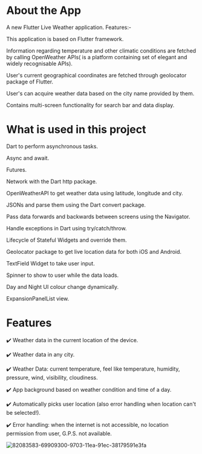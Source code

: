 # About the App

A new Flutter Live Weather application.
Features:-

This application is based on Flutter framework.

Information regarding temperature and other climatic conditions are fetched by calling OpenWeather APIs( is a platform containing set of elegant and widely recognisable APIs).

User's current geographical coordinates are fetched through geolocator package of Flutter.

User's can acquire weather data based on the city name provided by them.

Contains multi-screen functionality for search bar and data display.

# What is used in this project
Dart to perform asynchronous tasks.

Async and await.

Futures.

Network with the Dart http package.

OpenWeatherAPI to get weather data using latitude, longitude and city.

JSONs and parse them using the Dart convert package.

Pass data forwards and backwards between screens using the Navigator.

Handle exceptions in Dart using try/catch/throw.

Lifecycle of Stateful Widgets and override them.


Geolocator package to get live location data for both iOS and Android.

TextField Widget to take user input.

Spinner to show to user while the data loads.

Day and Night UI colour change dynamically.

ExpansionPanelList view.

# Features

✔️ Weather data in the current location of the device.

✔️ Weather data in any city.

✔️ Weather Data: current temperature, feel like temperature, humidity, pressure, wind, visibility, cloudiness.

✔️ App background based on weather condition and time of a day.

✔️ Automatically picks user location (also error handling when location can't be selected!).

✔️ Error handling: when the internet is not accessible, no location permission from user, G.P.S. not available.


![82083583-69909300-9703-11ea-91ec-38179591e3fa](https://user-images.githubusercontent.com/57807735/179198414-b2c35375-dd48-41eb-8091-e98fb571f110.gif)

